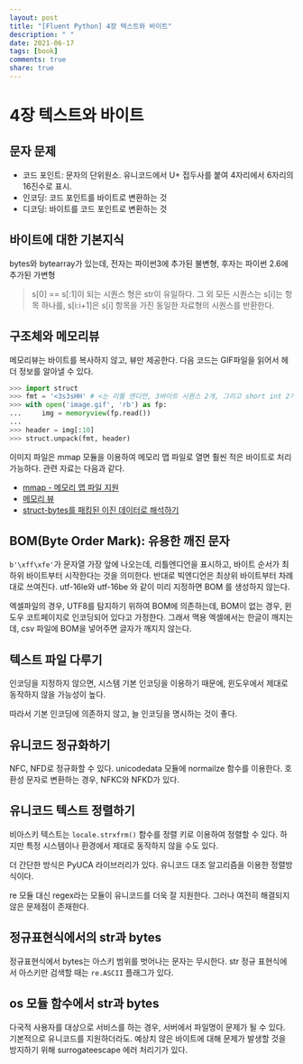 ```yaml
---
layout: post
title: "[Fluent Python] 4장 텍스트와 바이트"
description: " "
date: 2021-06-17
tags: [book]
comments: true
share: true
---
```


# 4장 텍스트와 바이트

## 문자 문제

* 코드 포인트: 문자의 단위원소. 유니코드에서 U+ 접두사를 붙여 4자리에서 6자리의 16진수로 표시.
* 인코딩: 코드 포인트를 바이트로 변환하는 것
* 디코딩: 바이트를 코드 포인트로 변환하는 것

## 바이트에 대한 기본지식

bytes와 bytearray가 있는데, 전자는 파이썬3에 추가된 불변형, 후자는 파이썬 2.6에 추가된 가변형

> s[0] == s[:1]이 되는 시퀀스 형은 str이 유일하다. 그 외 모든 시퀀스는 s[i]는 항목 하나를, s[i:i+1]은 s[i] 항목을 가진 동일한 자료형의 시퀀스를 반환한다.

## 구조체와 메모리뷰

메모리뷰는 바이트를 복사하지 않고, 뷰만 제공한다. 다음 코드는 GIF파일을 읽어서 헤더 정보를 알아낼 수 있다.

```python
>>> import struct
>>> fmt = '<3s3sHH' # <는 리틀 엔디언, 3바이트 시퀀스 2개, 그리고 short int 2개를 의미한다.
>>> with open('image.gif', 'rb') as fp:
...     img = memoryview(fp.read())
...
>>> header = img[:10]
>>> struct.unpack(fmt, header)
```

이미지 파일은 mmap 모듈을 이용하여 메모리 맵 파일로 열면 훨씬 적은 바이트로 처리 가능하다. 관련 자료는 다음과 같다.

* [mmap - 메모리 맵 파일 지원](https://docs.python.org/3/library/mmap.html)
* [메모리 뷰](http://bit.ly/1Vm7ZnI)
* [struct-bytes를 패킹된 이진 데이터로 해석하기](http://bit.ly/1Vm7YjA)

## BOM(Byte Order Mark): 유용한 깨진 문자

```b'\xff\xfe'```가 문자열 가장 앞에 나오는데, 리틀엔디언을 표시하고, 바이트 순서가 최하위 바이트부터 시작한다는 것을 의미한다.
반대로 빅엔디언은 최상위 바이트부터 차례대로 쓰여진다. utf-16le와 utf-16be 와 같이 미리 지정하면 BOM 를 생성하지 않는다.

엑셀파일의 경우, UTF8를 탐지하기 위하여 BOM에 의존하는데, BOM이 없는 경우, 윈도우 코트페이지로 인코딩되어 있다고 가정한다. 그래서 맥용 엑셀에서는 한글이 깨지는데, csv 파일에 BOM을 넣어주면 글자가 깨지지 않는다.

## 텍스트 파일 다루기

인코딩을 지정하지 않으면, 시스템 기본 인코딩을 이용하기 때문에, 윈도우에서 제대로 동작하지 않을 가능성이 높다.

따라서 기본 인코딩에 의존하지 않고, 늘 인코딩을 명시하는 것이 좋다.

## 유니코드 정규화하기

NFC, NFD로 정규화할 수 있다. unicodedata 모듈에 normailze 함수를 이용한다. 호환성 문자로 변환하는 경우, NFKC와 NFKD가 있다.

## 유니코드 텍스트 정렬하기

비아스키 텍스트는 ```locale.strxfrm()``` 함수를 정렬 키로 이용하여 정렬할 수 있다. 하지만 특정 시스템이나 환경에서 제대로 동작하지 않을 수도 있다.

더 간단한 방식은 PyUCA 라이브러리가 있다. 유니코드 대조 알고리즘을 이용한 정렬방식이다.

re 모듈 대신 regex라는 모듈이 유니코드를 더욱 잘 지원한다. 그러나 여전히 해결되지 않은 문제점이 존재한다.

## 정규표현식에서의 str과 bytes

정규표현식에서 bytes는 아스키 범위를 벗어나는 문자는 무시한다. str 정규 표현식에서 아스키만 검색할 때는 ```re.ASCII``` 플래그가 있다.

## os 모듈 함수에서 str과 bytes

다국적 사용자를 대상으로 서비스를 하는 경우, 서버에서 파일명이 문제가 될 수 있다. 기본적으로 유니코드를 지원하더라도.
예상치 않은 바이트에 대해 문제가 발생할 것을 방지하기 위해 surrogateescape 에러 처리기가 있다.

